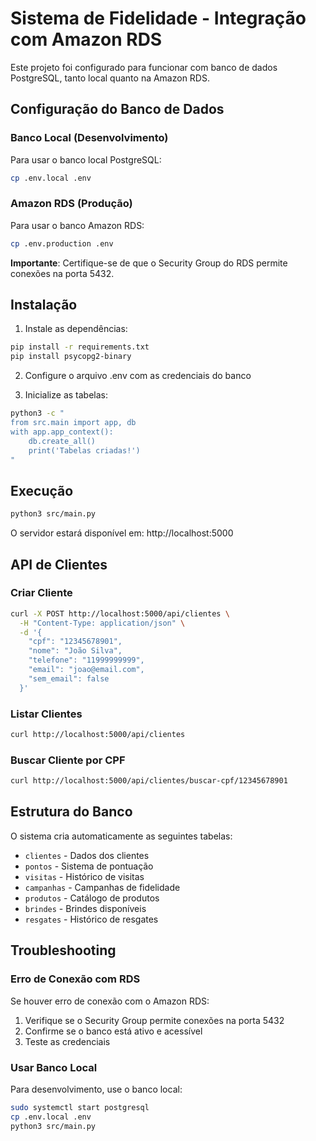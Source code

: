 # Sistema de Fidelidade - Integração com Amazon RDS

Este projeto foi configurado para funcionar com banco de dados PostgreSQL, tanto local quanto na Amazon RDS.

## Configuração do Banco de Dados

### Banco Local (Desenvolvimento)
Para usar o banco local PostgreSQL:
```bash
cp .env.local .env
```

### Amazon RDS (Produção)
Para usar o banco Amazon RDS:
```bash
cp .env.production .env
```

**Importante**: Certifique-se de que o Security Group do RDS permite conexões na porta 5432.

## Instalação

1. Instale as dependências:
```bash
pip install -r requirements.txt
pip install psycopg2-binary
```

2. Configure o arquivo .env com as credenciais do banco

3. Inicialize as tabelas:
```bash
python3 -c "
from src.main import app, db
with app.app_context():
    db.create_all()
    print('Tabelas criadas!')
"
```

## Execução

```bash
python3 src/main.py
```

O servidor estará disponível em: http://localhost:5000

## API de Clientes

### Criar Cliente
```bash
curl -X POST http://localhost:5000/api/clientes \
  -H "Content-Type: application/json" \
  -d '{
    "cpf": "12345678901",
    "nome": "João Silva",
    "telefone": "11999999999",
    "email": "joao@email.com",
    "sem_email": false
  }'
```

### Listar Clientes
```bash
curl http://localhost:5000/api/clientes
```

### Buscar Cliente por CPF
```bash
curl http://localhost:5000/api/clientes/buscar-cpf/12345678901
```

## Estrutura do Banco

O sistema cria automaticamente as seguintes tabelas:
- `clientes` - Dados dos clientes
- `pontos` - Sistema de pontuação
- `visitas` - Histórico de visitas
- `campanhas` - Campanhas de fidelidade
- `produtos` - Catálogo de produtos
- `brindes` - Brindes disponíveis
- `resgates` - Histórico de resgates

## Troubleshooting

### Erro de Conexão com RDS
Se houver erro de conexão com o Amazon RDS:

1. Verifique se o Security Group permite conexões na porta 5432
2. Confirme se o banco está ativo e acessível
3. Teste as credenciais

### Usar Banco Local
Para desenvolvimento, use o banco local:
```bash
sudo systemctl start postgresql
cp .env.local .env
python3 src/main.py
```

